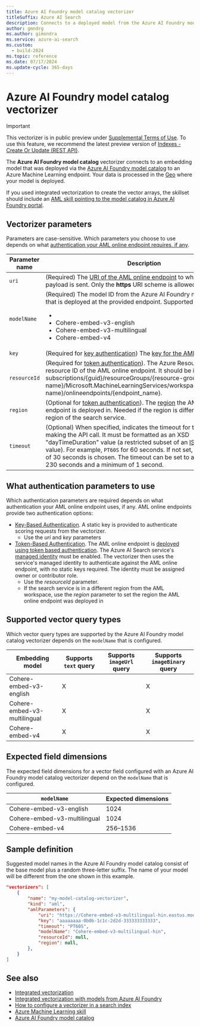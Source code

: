 ```yaml
---
title: Azure AI Foundry model catalog vectorizer
titleSuffix: Azure AI Search
description: Connects to a deployed model from the Azure AI Foundry model catalog at query time.
author: gmndrg
ms.author: gimondra
ms.service: azure-ai-search
ms.custom:
  - build-2024
ms.topic: reference
ms.date: 07/17/2024
ms.update-cycle: 365-days
---
```


#	Azure AI Foundry model catalog vectorizer

> [!IMPORTANT]
> This vectorizer is in public preview under [Supplemental Terms of Use](https://azure.microsoft.com/support/legal/preview-supplemental-terms/). To use this feature, we recommend the latest preview version of [Indexes - Create Or Update (REST API)](/rest/api/searchservice/indexes/create-or-update).

The **Azure AI Foundry model catalog** vectorizer connects to an embedding model that was deployed via the [Azure AI Foundry model catalog](/azure/ai-foundry/how-to/model-catalog-overview) to an Azure Machine Learning endpoint. Your data is processed in the [Geo](https://azure.microsoft.com/explore/global-infrastructure/data-residency/) where your model is deployed.

If you used integrated vectorization to create the vector arrays, the skillset should include an [AML skill pointing to the model catalog in Azure AI Foundry portal](cognitive-search-aml-skill.md).

## Vectorizer parameters

Parameters are case-sensitive. Which parameters you choose to use depends on what [authentication your AML online endpoint requires, if any](#WhatParametersToUse).

| Parameter name | Description |
|--------------------|-------------|
| `uri` | (Required) The [URI of the AML online endpoint](../machine-learning/how-to-authenticate-online-endpoint.md) to which the _JSON_ payload is sent. Only the **https** URI scheme is allowed. |
| `modelName` | (Required) The model ID from the Azure AI Foundry model catalog that is deployed at the provided endpoint. Supported models are:<p><ul><li></li><li>Cohere-embed-v3-english </li><li>Cohere-embed-v3-multilingual</li><li>Cohere-embed-v4</li></ul> |
| `key` | (Required for [key authentication](#WhatParametersToUse)) The [key for the AML online endpoint](../machine-learning/how-to-authenticate-online-endpoint.md). |
| `resourceId` | (Required for [token authentication](#WhatParametersToUse)). The Azure Resource Manager resource ID of the AML online endpoint. It should be in the format subscriptions/{guid}/resourceGroups/{resource-group-name}/Microsoft.MachineLearningServices/workspaces/{workspace-name}/onlineendpoints/{endpoint_name}. |
| `region` | (Optional for [token authentication](#WhatParametersToUse)). The [region](https://azure.microsoft.com/global-infrastructure/regions/) the AML online endpoint is deployed in. Needed if the region is different from the region of the search service. |
| `timeout` | (Optional) When specified, indicates the timeout for the http client making the API call. It must be formatted as an XSD "dayTimeDuration" value (a restricted subset of an [ISO 8601 duration](https://www.w3.org/TR/xmlschema11-2/#dayTimeDuration) value). For example, `PT60S` for 60 seconds. If not set, a default value of 30 seconds is chosen. The timeout can be set to a maximum of 230 seconds and a minimum of 1 second. |

<a name="WhatParametersToUse"></a>

## What authentication parameters to use

Which authentication parameters are required depends on what authentication your AML online endpoint uses, if any. AML online endpoints provide two authentication options:

* [Key-Based Authentication](../machine-learning/how-to-authenticate-online-endpoint.md). A static key is provided to authenticate scoring requests from the vectorizer.
  * Use the _uri_ and _key_ parameters
* [Token-Based Authentication](../machine-learning/how-to-authenticate-online-endpoint.md). The AML online endpoint is [deployed using token based authentication](../machine-learning/how-to-authenticate-online-endpoint.md). The Azure AI Search service's [managed identity](/azure/active-directory/managed-identities-azure-resources/overview) must be enabled. The vectorizer then uses the service's managed identity to authenticate against the AML online endpoint, with no static keys required. The identity must be assigned owner or contributor role.
  * Use the _resourceId_ parameter.
  * If the search service is in a different region from the AML workspace, use the _region_ parameter to set the region the AML online endpoint was deployed in

## Supported vector query types

Which vector query types are supported by the Azure AI Foundry model catalog vectorizer depends on the `modelName` that is configured.

| Embedding model | Supports `text` query | Supports `imageUrl` query | Supports `imageBinary` query |
|--------------------|-------------|-------------|-------------|
| Cohere-embed-v3-english | X |  | X |
| Cohere-embed-v3-multilingual | X |  | X |
| Cohere-embed-v4 | X |  | X |

<!--
| Facebook-DinoV2-Image-Embeddings-ViT-Base |  | X | X |
| Facebook-DinoV2-Image-Embeddings-ViT-Giant |  | X | X |
-->

## Expected field dimensions

The expected field dimensions for a vector field configured with an Azure AI Foundry model catalog vectorizer depend on the `modelName` that is configured.

| `modelName` | Expected dimensions |
|--------------------|-------------|
| Cohere-embed-v3-english | 1024 |
| Cohere-embed-v3-multilingual | 1024 |
| Cohere-embed-v4 | 256–1536 |

<!--
| Facebook-DinoV2-Image-Embeddings-ViT-Base | 768 |
| Facebook-DinoV2-Image-Embeddings-ViT-Giant | 1536 |
-->

## Sample definition

Suggested model names in the Azure AI Foundry model catalog consist of the base model plus a random three-letter suffix. The name of your model will be different from the one shown in this example.

```json
"vectorizers": [
    {
        "name": "my-model-catalog-vectorizer",
        "kind": "aml",
        "amlParameters": {
            "uri": "https://Cohere-embed-v3-multilingual-hin.eastus.models.ai.azure.com",
            "key": "aaaaaaaa-0b0b-1c1c-2d2d-333333333333",
            "timeout": "PT60S",
            "modelName": "Cohere-embed-v3-multilingual-hin",
            "resourceId": null,
            "region": null,
        },
    }
]
```

## See also

+ [Integrated vectorization](vector-search-integrated-vectorization.md)
+ [Integrated vectorization with models from Azure AI Foundry](vector-search-integrated-vectorization-ai-studio.md)
+ [How to configure a vectorizer in a search index](vector-search-how-to-configure-vectorizer.md)
+ [Azure Machine Learning skill](cognitive-search-aml-skill.md)
+ [Azure AI Foundry model catalog](/azure/ai-foundry/how-to/model-catalog-overview)